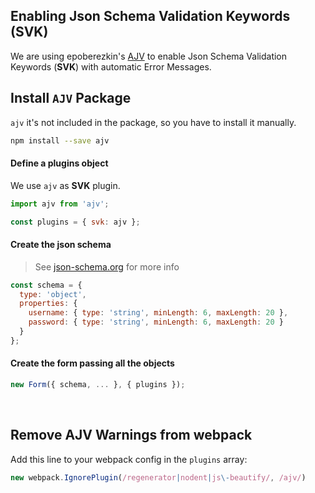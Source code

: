 ## Enabling Json Schema Validation Keywords (SVK)

We are using epoberezkin's [AJV](https://github.com/epoberezkin/ajv) to enable Json Schema Validation Keywords (**SVK**) with automatic Error Messages.

## Install `AJV` Package
`ajv` it's not included in the package, so you have to install it manually.

```bash
npm install --save ajv
```

#### Define a plugins object

We use `ajv` as **SVK** plugin.

```javascript
import ajv from 'ajv';

const plugins = { svk: ajv };
```

#### Create the json schema

> See [json-schema.org](http://json-schema.org) for more info

```javascript
const schema = {
  type: 'object',
  properties: {
    username: { type: 'string', minLength: 6, maxLength: 20 },
    password: { type: 'string', minLength: 6, maxLength: 20 }
  }
};
```

#### Create the form passing all the objects

```javascript
new Form({ schema, ... }, { plugins });
```

<br>

## Remove AJV Warnings from webpack

Add this line to your webpack config in the `plugins` array:

```javascript
new webpack.IgnorePlugin(/regenerator|nodent|js\-beautify/, /ajv/)
```
